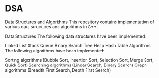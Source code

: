 # DSA
Data Structures and Algorithms
This repository contains implementation of various data structures and algorithms in C++.

Data Structures
The following data structures have been implemented:

Linked List
Stack
Queue
Binary Search Tree
Heap
Hash Table
Algorithms
The following algorithms have been implemented:

Sorting algorithms (Bubble Sort, Insertion Sort, Selection Sort, Merge Sort, Quick Sort)
Searching algorithms (Linear Search, Binary Search)
Graph algorithms (Breadth First Search, Depth First Search)
